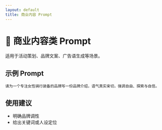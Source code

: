 ```yaml
---
layout: default
title: 商业内容 Prompt
---
```


# 💼 商业内容类 Prompt

适用于活动策划、品牌文案、广告语生成等场景。

## 示例 Prompt

```
请为一个专注女性骑行装备的品牌写一份品牌介绍，语气真实亲切，强调自由、探索与自信。
```

## 使用建议

- 明确品牌调性
- 给出关键词或人设定位
